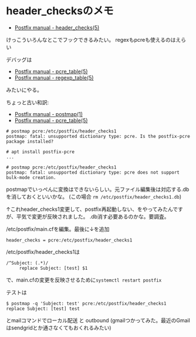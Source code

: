 # header_checksのメモ

- [Postfix manual \- header_checks\(5\)](http://www.postfix.org/header_checks.5.html)

けっこういろんなとこでフックできるみたい。 regexもpcreも使えるのはえらい

デバッグは

- [Postfix manual \- pcre_table\(5\)](http://www.postfix.org/pcre_table.5.html)
- [Postfix manual \- regexp_table\(5\)](http://www.postfix.org/regexp_table.5.html)

みたいにやる。

ちょっと古い和訳:

- [Postfix manual - postmap(1)](http://www.postfix-jp.info/trans-2.2/jhtml/postmap.1.html)
- [Postfix manual - pcre_table(5)](http://www.postfix-jp.info/trans-2.2/jhtml/pcre_table.5.html)

```
# postmap pcre:/etc/postfix/header_checks1
postmap: fatal: unsupported dictionary type: pcre. Is the postfix-pcre package installed?

# apt install postfix-pcre
...

# postmap pcre:/etc/postfix/header_checks1
postmap: fatal: unsupported dictionary type: pcre does not support bulk-mode creation.
```

postmapでいっぺんに変換はできないらしい。元ファイル編集後は対応する.dbを消しておくといいかな。
(この場合 `rm /etc/postfix/header_checks1.db`)

↑これheader_checks1変更して、postfix再起動しない、をやってみたんですが、平気で変更が反映されました。
.db消す必要あるのかな。要調査。

/etc/postfix/main.cfを編集。最後に↓を追加

```
header_checks = pcre:/etc/postfix/header_checks1
```

/etc/postfix/header_checks1は

```
/^Subject: (.*)/
     replace Subject: [test] $1
```

で、main.cfの変更を反映させるために`systemctl restart postfix`

テストは

```
$ postmap -q 'Subject: test' pcre:/etc/postfix/header_checks1
replace Subject: [test] test
```

とmailコマンドでローカル配送 と outbound (gmailつかってみた。最近のGmailはsendgridとか通さなくてもおくれるみたい)
